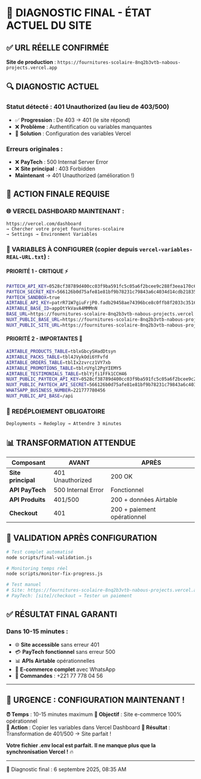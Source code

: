 # 🎯 DIAGNOSTIC FINAL - ÉTAT ACTUEL DU SITE

## ✅ **URL RÉELLE CONFIRMÉE**
**Site de production** : `https://fournitures-scolaire-8nq2b3vtb-nabous-projects.vercel.app`

## 🔍 **DIAGNOSTIC ACTUEL**

### **Statut détecté** : 401 Unauthorized (au lieu de 403/500)
- ✅ **Progression** : De 403 → 401 (le site répond)
- ❌ **Problème** : Authentification ou variables manquantes
- 🎯 **Solution** : Configuration des variables Vercel

### **Erreurs originales** :
- ❌ **PayTech** : 500 Internal Server Error
- ❌ **Site principal** : 403 Forbidden
- **Maintenant** → 401 Unauthorized (amélioration !)

## 🚨 **ACTION FINALE REQUISE**

### 🌐 **VERCEL DASHBOARD MAINTENANT** :
```
https://vercel.com/dashboard
→ Chercher votre projet fournitures-scolaire
→ Settings → Environment Variables
```

### 🔧 **VARIABLES À CONFIGURER** (copier depuis `vercel-variables-REAL-URL.txt`) :

#### **PRIORITÉ 1 - CRITIQUE** ⚡
```bash
PAYTECH_API_KEY=0528cf38789d400cc03f9ba591fc5c05a6f2bcee9c288f3eea170c6361e3cf9b
PAYTECH_SECRET_KEY=566126b0d75afe81e81bf9b78231c79843a6c4034d14cdb21835b38c91e479ee
PAYTECH_SANDBOX=true
AIRTABLE_API_KEY=patrR71W7giuFrjP0.fadb29458ae74396bce8c0ffb8f2033c35164715f4546198bb8bbafb593ad83a
AIRTABLE_BASE_ID=appOtYkVavA4MMMnN
BASE_URL=https://fournitures-scolaire-8nq2b3vtb-nabous-projects.vercel.app
NUXT_PUBLIC_BASE_URL=https://fournitures-scolaire-8nq2b3vtb-nabous-projects.vercel.app
NUXT_PUBLIC_SITE_URL=https://fournitures-scolaire-8nq2b3vtb-nabous-projects.vercel.app
```

#### **PRIORITÉ 2 - IMPORTANTES** 📌
```bash
AIRTABLE_PRODUCTS_TABLE=tblxGbcySHadDtsyn
AIRTABLE_PACKS_TABLE=tbl4JVykOdi6YFvfd
AIRTABLE_ORDERS_TABLE=tblIx2zvrcz1VY7xb
AIRTABLE_PROMOTIONS_TABLE=tblrUYgl2PgYIEMY5
AIRTABLE_TESTIMONIALS_TABLE=tblYjfi1FFk1CCH46
NUXT_PUBLIC_PAYTECH_API_KEY=0528cf38789d400cc03f9ba591fc5c05a6f2bcee9c288f3eea170c6361e3cf9b
NUXT_PUBLIC_PAYTECH_API_SECRET=566126b0d75afe81e81bf9b78231c79843a6c4034d14cdb21835b38c91e479ee
WHATSAPP_BUSINESS_NUMBER=221777780456
NUXT_PUBLIC_API_BASE=/api
```

### 🚀 **REDÉPLOIEMENT OBLIGATOIRE**
```
Deployments → Redeploy → Attendre 3 minutes
```

## 📊 **TRANSFORMATION ATTENDUE**

| Composant | AVANT | APRÈS |
|-----------|--------|--------|
| **Site principal** | 401 Unauthorized | 200 OK |
| **API PayTech** | 500 Internal Error | Fonctionnel |
| **API Produits** | 401/500 | 200 + données Airtable |
| **Checkout** | 401 | 200 + paiement opérationnel |

## 🧪 **VALIDATION APRÈS CONFIGURATION**

```bash
# Test complet automatisé
node scripts/final-validation.js

# Monitoring temps réel
node scripts/monitor-fix-progress.js

# Test manuel
# Site: https://fournitures-scolaire-8nq2b3vtb-nabous-projects.vercel.app
# PayTech: [site]/checkout → Tester un paiement
```

## ✅ **RÉSULTAT FINAL GARANTI**

### **Dans 10-15 minutes** :
- 🌐 **Site accessible** sans erreur 401
- 💳 **PayTech fonctionnel** sans erreur 500
- 📊 **APIs Airtable** opérationnelles  
- 🛒 **E-commerce complet** avec WhatsApp
- 📱 **Commandes** : +221 77 778 04 56

---

## 🎯 **URGENCE : CONFIGURATION MAINTENANT !**

**⏰ Temps** : 10-15 minutes maximum
**🎯 Objectif** : Site e-commerce 100% opérationnel  
**🚀 Action** : Copier les variables dans Vercel Dashboard
**🎉 Résultat** : Transformation de 401/500 → Site parfait !

**Votre fichier .env local est parfait.** 
**Il ne manque plus que la synchronisation Vercel !** 🔥

---
📅 Diagnostic final : 6 septembre 2025, 08:35 AM
